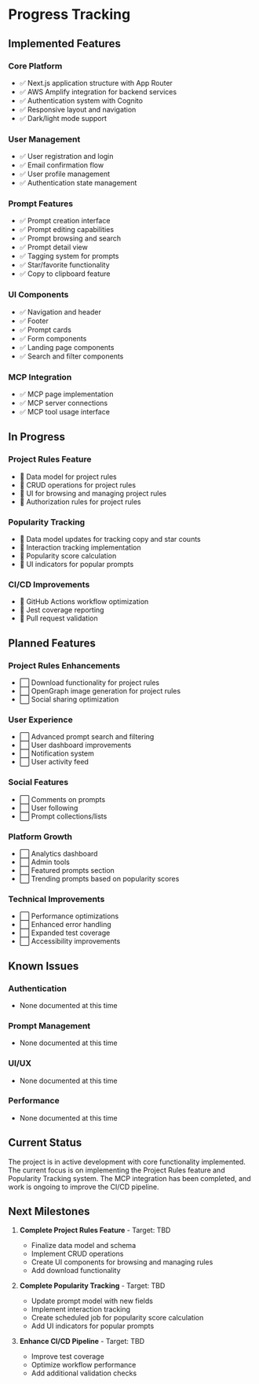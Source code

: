 # Progress Tracking

## Implemented Features

### Core Platform

- ✅ Next.js application structure with App Router
- ✅ AWS Amplify integration for backend services
- ✅ Authentication system with Cognito
- ✅ Responsive layout and navigation
- ✅ Dark/light mode support

### User Management

- ✅ User registration and login
- ✅ Email confirmation flow
- ✅ User profile management
- ✅ Authentication state management

### Prompt Features

- ✅ Prompt creation interface
- ✅ Prompt editing capabilities
- ✅ Prompt browsing and search
- ✅ Prompt detail view
- ✅ Tagging system for prompts
- ✅ Star/favorite functionality
- ✅ Copy to clipboard feature

### UI Components

- ✅ Navigation and header
- ✅ Footer
- ✅ Prompt cards
- ✅ Form components
- ✅ Landing page components
- ✅ Search and filter components

### MCP Integration

- ✅ MCP page implementation
- ✅ MCP server connections
- ✅ MCP tool usage interface

## In Progress

### Project Rules Feature

- 🔄 Data model for project rules
- 🔄 CRUD operations for project rules
- 🔄 UI for browsing and managing project rules
- 🔄 Authorization rules for project rules

### Popularity Tracking

- 🔄 Data model updates for tracking copy and star counts
- 🔄 Interaction tracking implementation
- 🔄 Popularity score calculation
- 🔄 UI indicators for popular prompts

### CI/CD Improvements

- 🔄 GitHub Actions workflow optimization
- 🔄 Jest coverage reporting
- 🔄 Pull request validation

## Planned Features

### Project Rules Enhancements

- ⬜ Download functionality for project rules
- ⬜ OpenGraph image generation for project rules
- ⬜ Social sharing optimization

### User Experience

- ⬜ Advanced prompt search and filtering
- ⬜ User dashboard improvements
- ⬜ Notification system
- ⬜ User activity feed

### Social Features

- ⬜ Comments on prompts
- ⬜ User following
- ⬜ Prompt collections/lists

### Platform Growth

- ⬜ Analytics dashboard
- ⬜ Admin tools
- ⬜ Featured prompts section
- ⬜ Trending prompts based on popularity scores

### Technical Improvements

- ⬜ Performance optimizations
- ⬜ Enhanced error handling
- ⬜ Expanded test coverage
- ⬜ Accessibility improvements

## Known Issues

### Authentication

- None documented at this time

### Prompt Management

- None documented at this time

### UI/UX

- None documented at this time

### Performance

- None documented at this time

## Current Status

The project is in active development with core functionality implemented. The current focus is on implementing the Project Rules feature and Popularity Tracking system. The MCP integration has been completed, and work is ongoing to improve the CI/CD pipeline.

## Next Milestones

1. **Complete Project Rules Feature** - Target: TBD

   - Finalize data model and schema
   - Implement CRUD operations
   - Create UI components for browsing and managing rules
   - Add download functionality

2. **Complete Popularity Tracking** - Target: TBD

   - Update prompt model with new fields
   - Implement interaction tracking
   - Create scheduled job for popularity score calculation
   - Add UI indicators for popular prompts

3. **Enhance CI/CD Pipeline** - Target: TBD
   - Improve test coverage
   - Optimize workflow performance
   - Add additional validation checks
